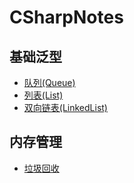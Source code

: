# CSharpNotes

## 基础泛型
* [队列(Queue)](Generic/Queue.md)
* [列表(List)](Generic/List.md)
* [双向链表(LinkedList)](Generic/LinkedList.md)

## 内存管理
* [垃圾回收](GarbageCollection/README.md)